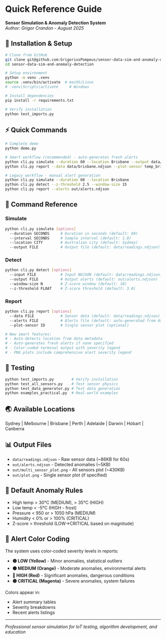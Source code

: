 # Quick Reference Guide

**Sensor Simulation & Anomaly Detection System**  
*Author: Grigor Crandon - August 2025*

## 🚀 Installation & Setup

```bash
# Clone from GitHub
git clone git@github.com:GrigoriusPompeus/sensor-data-sim-and-anomaly-detection.git
cd sensor-data-sim-and-anomaly-detection

# Setup environment
python -m venv .venv
source .venv/bin/activate  # macOS/Linux
# .venv\Scripts\activate     # Windows

# Install dependencies
pip install -r requirements.txt

# Verify installation
python test_imports.py
```

## ⚡ Quick Commands

```bash
# Complete demo
python demo.py

# Smart workflow (recommended) - auto-generates fresh alerts
python cli.py simulate --duration 60 --location Brisbane --output data/brisbane.ndjson
python cli.py report --data data/brisbane.ndjson --plot-sensor temp_brisbane

# Legacy workflow - manual alert generation
python cli.py simulate --duration 60 --location Brisbane
python cli.py detect --z-threshold 2.5 --window-size 15  
python cli.py report --alerts out/alerts.ndjson
```

## 📝 Command Reference

### Simulate
```bash
python cli.py simulate [options]
  --duration SECONDS     # Duration in seconds (default: 60)
  --interval SECONDS     # Sample interval (default: 1.0)
  --location CITY        # Australian city (default: Sydney)
  --output FILE          # Output file (default: data/readings.ndjson)
```

### Detect
```bash
python cli.py detect [options]
  --input FILE           # Input NDJSON (default: data/readings.ndjson)
  --output FILE          # Output alerts (default: out/alerts.ndjson)
  --window-size N        # Z-score window (default: 10)
  --z-threshold FLOAT    # Z-score threshold (default: 3.0)
```

### Report
```bash
python cli.py report [options]
  --data FILE            # Sensor data (default: data/readings.ndjson)
  --alerts FILE          # Alerts file (default: auto-generated from data)
  --plot-sensor ID       # Single sensor plot (optional)

# New smart features:
# - Auto-detects location from data metadata
# - Auto-generates fresh alerts if none specified  
# - Color-coded terminal output with severity legend
# - PNG plots include comprehensive alert severity legend
```

## 🧪 Testing

```bash
python test_imports.py        # Verify installation
python test_all_sensors.py    # Test sensor physics
python test_data_generator.py # Test data generation
python examples_practical.py  # Real-world examples
```

## 🌏 Available Locations

Sydney | Melbourne | Brisbane | Perth | Adelaide | Darwin | Hobart | Canberra

## 📊 Output Files

- `data/readings.ndjson` - Raw sensor data (~86KB for 60s)
- `out/alerts.ndjson` - Detected anomalies (~5KB)
- `out/multi_sensor_plot.png` - All sensors plot (~430KB)
- `out/plot.png` - Single sensor plot (if specified)

## 🚨 Default Anomaly Rules

- High temp > 30°C (MEDIUM), > 35°C (HIGH)
- Low temp < -5°C (HIGH - frost)
- Pressure < 950 or > 1050 hPa (MEDIUM)
- Humidity < 0% or > 100% (CRITICAL)
- Z-score > threshold (LOW→CRITICAL based on magnitude)

## 🎨 Alert Color Coding

The system uses color-coded severity levels in reports:

- **🟡 LOW (Yellow)** - Minor anomalies, statistical outliers
- **🟠 MEDIUM (Orange)** - Moderate anomalies, environmental alerts  
- **🔴 HIGH (Red)** - Significant anomalies, dangerous conditions
- **🟣 CRITICAL (Magenta)** - Severe anomalies, system failures

Colors appear in:
- Alert summary tables
- Severity breakdowns  
- Recent alerts listings

---
*Professional sensor simulation for IoT testing, algorithm development, and education*

